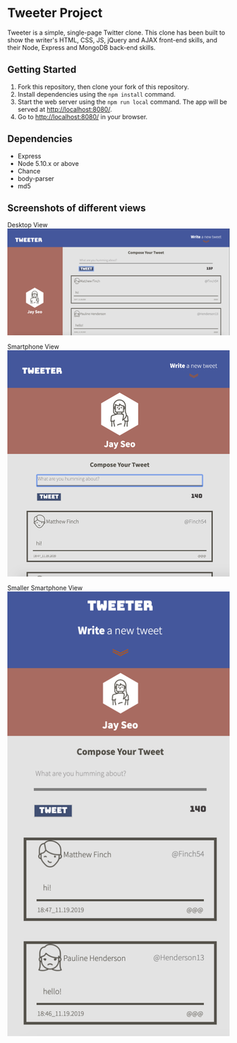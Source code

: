 # Tweeter Project

Tweeter is a simple, single-page Twitter clone.
This clone has been built to show the writer's HTML, CSS, JS, jQuery and AJAX front-end skills, and their Node, Express and MongoDB back-end skills.

## Getting Started

1. Fork this repository, then clone your fork of this repository.
2. Install dependencies using the `npm install` command.
3. Start the web server using the `npm run local` command. The app will be served at <http://localhost:8080/>.
4. Go to <http://localhost:8080/> in your browser.

## Dependencies

- Express
- Node 5.10.x or above
- Chance
- body-parser
- md5


## Screenshots of different views
Desktop View
!["Screenshot for sign up page"](https://github.com/sjs5953/tweeter/blob/master/docs/desktop:tablet%20view.png?raw=true)


Smartphone View
!["Screenshot for sign up page"](https://github.com/sjs5953/tweeter/blob/master/docs/smartphone%20view.png?raw=true)

Smaller Smartphone View
!["Screenshot for sign up page"](https://github.com/sjs5953/tweeter/blob/master/docs/small%20smartphone%20view.png?raw=true)